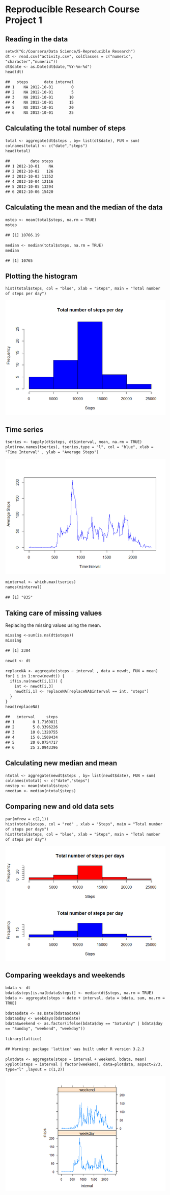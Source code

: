 Reproducible Research Course Project 1
======================================

Reading in the data
-------------------

    setwd("G:/Coursera/Data Science/5-Reproducible Research")
    dt <- read.csv("activity.csv", colClasses = c("numeric", "character","numeric"))
    dt$date <- as.Date(dt$date,"%Y-%m-%d")
    head(dt)

    ##   steps       date interval
    ## 1    NA 2012-10-01        0
    ## 2    NA 2012-10-01        5
    ## 3    NA 2012-10-01       10
    ## 4    NA 2012-10-01       15
    ## 5    NA 2012-10-01       20
    ## 6    NA 2012-10-01       25

Calculating the total number of steps
-------------------------------------

    total <- aggregate(dt$steps , by= list(dt$date), FUN = sum)
    colnames(total) <- c("date","steps")
    head(total)

    ##         date steps
    ## 1 2012-10-01    NA
    ## 2 2012-10-02   126
    ## 3 2012-10-03 11352
    ## 4 2012-10-04 12116
    ## 5 2012-10-05 13294
    ## 6 2012-10-06 15420

Calculating the mean and the median of the data
-----------------------------------------------

    mstep <- mean(total$steps, na.rm = TRUE)
    mstep

    ## [1] 10766.19

    median <- median(total$steps, na.rm = TRUE)
    median

    ## [1] 10765

Plotting the histogram
----------------------

    hist(total$steps, col = "blue", xlab = "Steps", main = "Total number of steps per day")

![](PA1_template_files/figure-markdown_strict/unnamed-chunk-4-1.png)<!-- -->

Time series
-----------

    tseries <- tapply(dt$steps, dt$interval, mean, na.rm = TRUE)
    plot(row.names(tseries), tseries,type = "l", col = "blue", xlab = "Time Interval" , ylab = "Average Steps")

![](PA1_template_files/figure-markdown_strict/unnamed-chunk-5-1.png)<!-- -->

    minterval <- which.max(tseries)
    names(minterval)

    ## [1] "835"

Taking care of missing values
-----------------------------

Replacing the missing values using the mean.

    missing <-sum(is.na(dt$steps))
    missing

    ## [1] 2304

    newdt <- dt

    replaceNA <- aggregate(steps ~ interval , data = newdt, FUN = mean)
    for( i in 1:nrow(newdt)) {
      if(is.na(newdt[i,1])) {
        int <- newdt[i,3]
        newdt[i,1] <- replaceNA[replaceNA$interval == int, "steps"]
      }
    }
    head(replaceNA)

    ##   interval     steps
    ## 1        0 1.7169811
    ## 2        5 0.3396226
    ## 3       10 0.1320755
    ## 4       15 0.1509434
    ## 5       20 0.0754717
    ## 6       25 2.0943396

Calculating new median and mean
-------------------------------

    ntotal <- aggregate(newdt$steps , by= list(newdt$date), FUN = sum)
    colnames(ntotal) <- c("date","steps")
    nmstep <- mean(ntotal$steps)
    nmedian <- median(ntotal$steps)

Comparing new and old data sets
-------------------------------

    par(mfrow = c(2,1))
    hist(ntotal$steps, col = "red" , xlab = "Steps", main = "Total number of steps per days")
    hist(total$steps, col = "blue", xlab = "Steps", main = "Total number of steps per day")

![](PA1_template_files/figure-markdown_strict/unnamed-chunk-8-1.png)<!-- -->

Comparing weekdays and weekends
-------------------------------

    bdata <- dt
    bdata$steps[is.na(bdata$steps)] <- median(dt$steps, na.rm = TRUE)
    bdata <- aggregate(steps ~ date + interval, data = bdata, sum, na.rm = TRUE)

    bdata$date <- as.Date(bdata$date)    
    bdata$day <- weekdays(bdata$date)
    bdata$weekend <- as.factor(ifelse(bdata$day == "Saturday" | bdata$day == "Sunday", "weekend", "weekday"))

    library(lattice)

    ## Warning: package 'lattice' was built under R version 3.2.3

    plotdata <- aggregate(steps ~ interval + weekend, bdata, mean)
    xyplot(steps ~ interval | factor(weekend), data=plotdata, aspect=2/3, type="l" ,layout = c(1,2))

![](PA1_template_files/figure-markdown_strict/unnamed-chunk-9-1.png)<!-- -->
